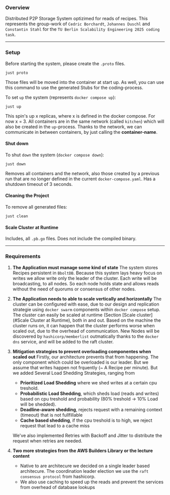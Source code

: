 ### Overview
Distributed P2P Storage System optizimed for reads of recipes. This represents the group-work of `Cedric Borchardt`, `Johannes Duschl` 
and `Constantin Stahl` for the `TU Berlin Scalability Engineering 2025 coding task`.

---
### Setup

Before starting the system, please create the `.proto` files.

```shell
just proto
```
Those files will be moved into the container at start up.
As well, you can use this command to use the generated Stubs for the coding-process.

To set `up` the system (represents `docker compose up`):

```shell
just up
```
This spin's up x replicas, where x is defined in the docker compose. For now x = 3.
All containers are in the same network (called `kitchen`) which will also be created in the `up`-process.
Thanks to the network, we can communicate in between containers, by just calling the **container-name**.

#### Shut down

To shut `down` the system (`docker compose down`):
```shell
just down
```
Removes all containers and the network, also those created by a previous run that are no longer defined in the current `docker-compose.yaml`.
Has a shutdown timeout of 3 seconds.


#### Cleaning the Project
To remove all generated files:
```shell
just clean
```

#### Scale Cluster at Runtime

Includes, all `.pb.go` files. Does not include the compiled binary.

---
### Requirements

1. **The Application must manage some kind of state**
   The system stores Recipes persistent in `BboltDB`. Because this system lays heavy focus on writes we allow write only the leader of the cluster.
   Each write will be broadcasting, to all nodes. So each node holds state and allows reads without the need of quorums or consensus of other nodes.
 
2. **The Application needs to able to scale vertically and horizontally**
   The cluster can be configured with ease, due to our design and replication strategie using `docker swarm` components within `docker compose` setup.
   The cluster can easily be scaled at runtime (Section [Scale cluster](#Scale Cluster at Runtime), both in and out. 
   Based on the machine the cluster runs on, it can happen that the cluster performs worse when scaled out, due to the overhead of communication.
   New Nodes will be discovered by `hashicorp/memberlist` outmatically thanks to the `docker dns` service, and will be added to the raft cluster.
3. **Mitigation strategies to prevent overloading componentes when scaled out**
   Firstly, our architecture prevents that from happening. The only component which could be overloaded is our leader. But we assume that writes happen not frquently (~ A Recipe per minute).
   But we added Several Load Shedding Strategies, ranging from 
   - **Prioritized Load Shedding** where we shed writes at a certain cpu treshold.
   - **Probabilistic Load Shedding**, which sheds load (reads and writes) based on cpu treshold and probability (80% treshold -> 10% Load will be shedded).
   - **Deadline-aware shedding**, rejects request with a remaining context (timeout) that is not fullfillable
   - **Cache based shedding**, if the cpu treshold is to high, we reject request that lead to a cache miss
    
   We've also implemented Retries with Backoff and Jitter to distribute the request when retries are needed.
 
4. **Two more strategies from the AWS Builders Library or the lecture content**
   -  Native to are architecure we decided on a single leader based architecure. The coordination leader election we use the `raft consensus protocol` from hashicorp.
   -  We also use caching to speed up the reads and prevent the services from overhead of database lookups